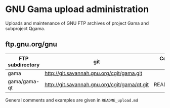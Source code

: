 # GNU Gama upload administration

Uploads and maintenance of GNU FTP archives of project Gama and subproject Qgama.

## ftp.gnu.org/gnu

| FTP subdirectory | git                                          | Corresponding README |
| ---------------- | ---                                          | -------------------- |
| gama             | http://git.savannah.gnu.org/cgit/gama.git    |                      |
| gama/gama-qt     | http://git.savannah.gnu.org/cgit/gama/qt.git | README_qgama.md      |

General comments and examples are given in ```README_upload.md```
